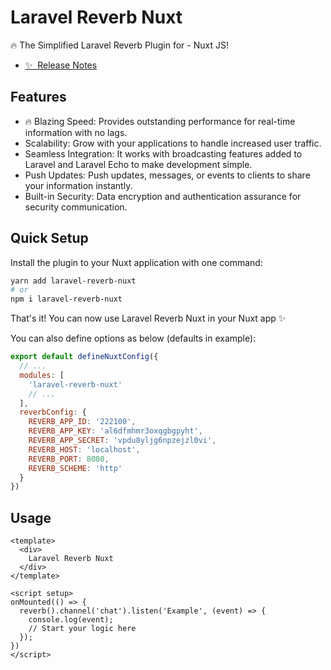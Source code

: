 <!--
Get your module up and running quickly.

Find and replace all on all files (CMD+SHIFT+F):
- Name: My Module
- Package name: my-module
- Description: My new Nuxt module
-->

# Laravel Reverb Nuxt

🔥 The Simplified Laravel Reverb Plugin for - Nuxt JS!

- [✨ &nbsp;Release Notes](/CHANGELOG.md)
<!-- - [🏀 Online playground](https://stackblitz.com/github/your-org/my-module?file=playground%2Fapp.vue) -->
<!-- - [📖 &nbsp;Documentation](https://example.com) -->

## Features

<!-- Highlight some of the features your module provide here -->
- 🔥 Blazing Speed: Provides outstanding performance for real-time information with no lags.
- Scalability: Grow with your applications to handle increased user traffic.
- Seamless Integration: It works with broadcasting features added to Laravel and Laravel Echo to make development simple.
- Push Updates: Push updates, messages, or events to clients to share your information instantly.
- Built-in Security: Data encryption and authentication assurance for security communication.

## Quick Setup

Install the plugin to your Nuxt application with one command:

```bash
yarn add laravel-reverb-nuxt
# or
npm i laravel-reverb-nuxt
```

That's it! You can now use Laravel Reverb Nuxt in your Nuxt app ✨

You can also define options as below (defaults in example):

```js
export default defineNuxtConfig({
  // ...
  modules: [
    'laravel-reverb-nuxt'
    // ...
  ],
  reverbConfig: {
    REVERB_APP_ID: '222100',
    REVERB_APP_KEY: 'al6dfmhmr3oxqgbgpyht',
    REVERB_APP_SECRET: 'vpdu8yljg6npzejzl0vi',
    REVERB_HOST: 'localhost',
    REVERB_PORT: 8080,
    REVERB_SCHEME: 'http'
  }
})
```

## Usage

```vue
<template>
  <div>
    Laravel Reverb Nuxt
  </div>
</template>

<script setup>
onMounted(() => {
  reverb().channel('chat').listen('Example', (event) => {
    console.log(event);
    // Start your logic here 
  });
})
</script>
```
